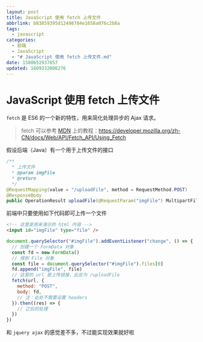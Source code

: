 ```yaml
---
layout: post
title: JavaScript 使用 fetch 上传文件
abbrlink: b83859395d12498784e1658a076c2b8a
tags:
  - javascript
categories:
  - 前端
  - JavaScript
  - "# JavaScript 使用 fetch 上传文件.md"
date: 1580652937857
updated: 1609332006276
---
```


# JavaScript 使用 fetch 上传文件

`fetch` 是 ES6 的一个新的特性，用来简化处理异步的 Ajax 请求。

> fetch 可以参考 [MDN](https://developer.mozilla.org) 上的教程：<https://developer.mozilla.org/zh-CN/docs/Web/API/Fetch_API/Using_Fetch>

假设后端（Java）有一个用于上传文件的接口

```java
/**
  * 上传文件
  * @param imgFile
  * @return
  */
@RequestMapping(value = "/uploadFile", method = RequestMethod.POST)
@ResponseBody
public OperationResult uploadFile(@RequestParam("imgFile") MultipartFile imgFile);
```

前端中只要使用如下代码即可上传一个文件

```html
<!-- 这里是用来演示的 html 内容 -->
<input id="imgFile" type="file" />
```

```js
document.querySelector("#imgFile").addEventListener("change", () => {
  // 创建一个 FormData 对象
  const fd = new FormData()
  // 得到 File 对象
  const file = document.querySelector("#imgFile").files[0]
  fd.append("imgFile", file)
  // 这里的 url 是上传链接，此处为 /uploadFile
  fetch(url, {
    method: "POST",
    body: fd,
    // 注：此处不需要设置 headers
  }).then((res) => {
    // 之后的处理
  })
})
```

和 `jquery ajax` 的感觉差不多，不过能实现效果就好啦
